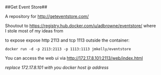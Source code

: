 ##Get Event Store##

A repository for http://geteventstore.com/

Shoutout to https://registry.hub.docker.com/u/adbrowne/eventstore/ where I stole most of my ideas from

to expose expose http 2113 and tcp 1113 outside the container:

```
docker run -d -p 2113:2113 -p 1113:1113 jmkelly/eventstore
```

You can access the web ui via http://172.17.8.101:2113/web/index.html

*replace 172.17.8.101 with you docker host ip address*
